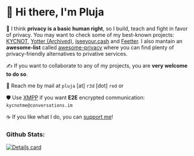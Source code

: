 # 👋 Hi there, I'm Pluja

🔭 I think **privacy is a basic human right**, so I build, teach and fight in favor of privacy. You may want to check some of my best-known projects: [KYCNOT](https://codeberg.org/pluja/kycnot.me), [Yotter (Archived)](https://github.com/ytorg/yotter), [iseeyour.cash](https://codeberg.org/pluja/iseeyour.cash) and [Feetter](https://codeberg.org/pluja/Feetter). I also mantain an **awesome-list** called [awesome-privacy](https://github.com/pluja/awesome-privacy) where you can find plenty of privacy-friendly alternatives to privative services.

✍️ If you want to collaborate to any of my projects, you are **very welcome to do so**. 

📨 Reach me by mail at `pluja` [at] `r3d` [dot] `red` or 

🛡️ Use [XMPP](https://conversations.im) if you want **E2E** encrypted communication: `kycnotme@conversations.im`

☕ If you like what I do, you can [support me](https://kycnot.me/about#support)!

### Github Stats:

<a href="https://github.com/pluja">
    <img align="center" src="https://github-readme-stats.vercel.app/api?username=pluja&show_icons=true&theme=dark" alt="Details card" />
</a
